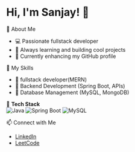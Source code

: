 # Hi, I'm Sanjay! 👋

🌟   About Me 
- 💻 Passionate fullstack developer  
- 🎯 Always learning and building cool projects  
- 🌱 Currently enhancing my GitHub profile  

📂   My Skills  
- 🔹 fullstack developer(MERN)
- 🔹 Backend Development (Spring Boot, APIs)  
- 🔹 Database Management (MySQL, MongoDB)  

🔧 **Tech Stack**  
![Java](https://img.shields.io/badge/Java-ED8B00?style=for-the-badge&logo=java&logoColor=white)
![Spring Boot](https://img.shields.io/badge/Spring_Boot-6DB33F?style=for-the-badge&logo=spring&logoColor=white)
![MySQL](https://img.shields.io/badge/MySQL-4479A1?style=for-the-badge&logo=mysql&logoColor=white)


📫  Connect with Me  
- [LinkedIn](https://www.linkedin.com/in/sanjay-m-a36457310/)  
- [LeetCode](https://leetcode.com/u/murugesansanjay/)  
